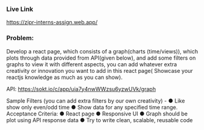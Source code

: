 ### Live Link

https://zipr-interns-assign.web.app/

### Problem:

Develop a react page, which consists of a graph(charts (time/views)), which plots through
data provided from API(given below), and add some filters on graphs to view it with different
aspects, you can add whatever extra creativity or innovation you want to add in this react
page( Showcase your reactjs knowledge as much as you can show).

API: https://sokt.io/c/app/uia7y4nwWWzsu6yzwUVk/graph

Sample Filters (you can add extra filters by our own creativity) -
● Like show only even/odd time
● Show data for any specified time range.
Acceptance Criteria:
● React page
● Responsive UI
● Graph should be plot using API response data
● Try to write clean, scalable, reusable code
